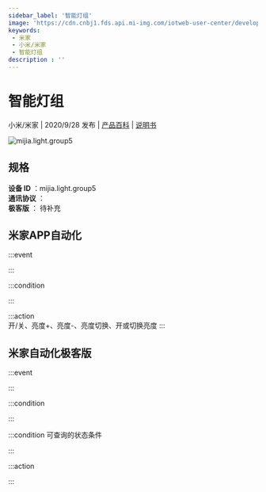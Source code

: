 ```yaml
---
sidebar_label: '智能灯组'
image: 'https://cdn.cnbj1.fds.api.mi-img.com/iotweb-user-center/developer_1679048937334fQMA0Try.png?GalaxyAccessKeyId=AKVGLQWBOVIRQ3XLEW&Expires=9223372036854775807&Signature=y5OTWewtBPyHAVg9aZ+Y12TG+zI='
keywords: 
 - 米家
 - 小米/米家
 - 智能灯组
description : ''
---
```

# 智能灯组

小米/米家 | 2020/9/28 发布 | [产品百科](https://home.mi.com/webapp/content/baike/product/index.html?model=mijia.light.group5/) | [说明书](https://home.mi.com/views/introduction.html?model=mijia.light.group5&region=cn)

![mijia.light.group5](https://cdn.cnbj1.fds.api.mi-img.com/iotweb-user-center/developer_1679048937334fQMA0Try.png?GalaxyAccessKeyId=AKVGLQWBOVIRQ3XLEW&Expires=9223372036854775807&Signature=y5OTWewtBPyHAVg9aZ+Y12TG+zI=)

## 规格  
> 
**设备 ID** ：mijia.light.group5  
**通讯协议** ：  
**极客版**  ： 待补充 


## 米家APP自动化  

:::event  

:::

:::condition  

:::

:::action   
开/关、亮度+、亮度-、亮度切换、开或切换亮度
:::

## 米家自动化极客版  

:::event  

:::

:::condition  

:::

:::condition 可查询的状态条件  

:::

:::action  

:::

        

